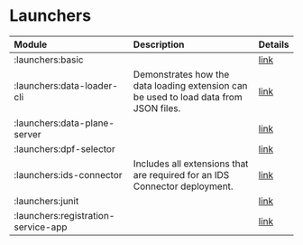 # Launchers

| Module | Description | Details
| :----- | :---------- | :------ |
| :launchers:basic                    |  | [link]({{launchers}}basic) |
| :launchers:data-loader-cli          | Demonstrates how the data loading extension can be used to load data from JSON files. | [link]({{launchers}}data-loader-cli) |
| :launchers:data-plane-server        |  | [link]({{launchers}}data-plane-server) |
| :launchers:dpf-selector             |  | [link]({{launchers}}dpf-selector) |
| :launchers:ids-connector            | Includes all extensions that are required for an IDS Connector deployment. | [link]({{launchers}}ids-connector) |
| :launchers:junit                    |  | [link]({{launchers}}junit) |
| :launchers:registration-service-app |  | [link]({{launchers}}registration-service-app) |
